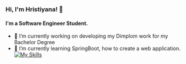 ### Hi, I'm Hristiyana! 👋
#### I'm a Software Engineer Student.

- 🔭 I’m currently working on developing my Dimplom work for my Bachelor Degree
- 🌱 I’m currently learning SpringBoot, how to create a web application.
[![My Skills](https://skillicons.dev/icons?i=java&theme=light)](https://skillicons.dev)

